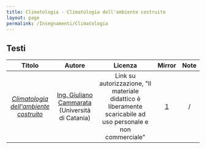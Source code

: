 ```yaml
---
title: Climatologia - Climatologia dell'ambiente costruito
layout: page
permalink: /Insegnamenti/Climatologia
--- 
```


## Testi
| Titolo | Autore | Licenza | Mirror | Note |
| :---: | :---: | :---: | :---: | :---: |
| [_Climatologia dell'ambiente costruito_](https://giulianocammarata.it/CLIMATOLOGIA%20AMBIENTE%20COSTRUITO.pdf) |  [Ing. Giuliano Cammarata](https://giulianocammarata.it/) (Università di Catania)  | Link su autorizzazione, "Il materiale didattico è liberamente scaricabile ad uso personale e non commerciale" | [1](https://web.archive.org/web/20211006163246/https://giulianocammarata.it/CLIMATOLOGIA%20AMBIENTE%20COSTRUITO.pdf) | / | 
